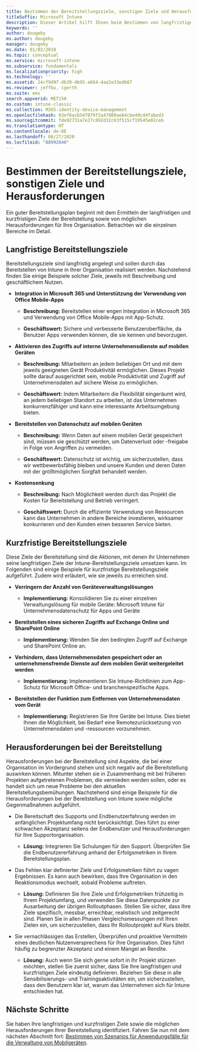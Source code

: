 ```yaml
---
title: Bestimmen der Bereitstellungsziele, sonstigen Ziele und Herausforderungen
titleSuffix: Microsoft Intune
description: Dieser Artikel hilft Ihnen beim Bestimmen von langfristigen und kurzfristigen Zielen sowie von Herausforderungen bei der Intune-Bereitstellung für eine reine Microsoft Intune-Cloudimplementierung.
keywords: ''
author: dougeby
ms.author: dougeby
manager: dougeby
ms.date: 01/02/2018
ms.topic: conceptual
ms.service: microsoft-intune
ms.subservice: fundamentals
ms.localizationpriority: high
ms.technology: ''
ms.assetid: 24cf9d97-db39-4b95-a664-4aa2e33edb87
ms.reviewer: jeffbu, cgerth
ms.suite: ems
search.appverid: MET150
ms.custom: intune-classic
ms.collection: M365-identity-device-management
ms.openlocfilehash: 63ef6acb54f079f2a47800ae84cbe49cd4fabed3
ms.sourcegitcommit: fde92731a7e27c892d32c63f515cf19545e02ceb
ms.translationtype: HT
ms.contentlocale: de-DE
ms.lasthandoff: 08/27/2020
ms.locfileid: "88992640"
---
```

# <a name="determine-deployment-goals-objectives-and-challenges"></a>Bestimmen der Bereitstellungsziele, sonstigen Ziele und Herausforderungen

Ein guter Bereitstellungsplan beginnt mit dem Ermitteln der langfristigen und kurzfristigen Ziele der Bereitstellung sowie von möglichen Herausforderungen für Ihre Organisation. Betrachten wir die einzelnen Bereiche im Detail.

## <a name="deployment-goals"></a>Langfristige Bereitstellungsziele

Bereitstellungsziele sind langfristig angelegt und sollen durch das Bereitstellen von Intune in Ihrer Organisation realisiert werden. Nachstehend finden Sie einige Beispiele solcher Ziele, jeweils mit Beschreibung und geschäftlichem Nutzen.

- **Integration in Microsoft 365 und Unterstützung der Verwendung von Office Mobile-Apps**

  - **Beschreibung:** Bereitstellen einer engen Integration in Microsoft 365 und Verwendung von Office Mobile-Apps mit App-Schutz.

  - **Geschäftswert:** Sichere und verbesserte Benutzeroberfläche, da Benutzer Apps verwenden können, die sie kennen und bevorzugen.

- **Aktivieren des Zugriffs auf interne Unternehmensdienste auf mobilen Geräten**

  - **Beschreibung:** Mitarbeitern an jedem beliebigen Ort und mit dem jeweils geeigneten Gerät Produktivität ermöglichen. Dieses Projekt sollte darauf ausgerichtet sein, mobile Produktivität und Zugriff auf Unternehmensdaten auf sichere Weise zu ermöglichen.

  - **Geschäftswert:** Indem Mitarbeitern die Flexibilität eingeräumt wird, an jedem beliebigen Standort zu arbeiten, ist das Unternehmen konkurrenzfähiger und kann eine interessante Arbeitsumgebung bieten.

- **Bereitstellen von Datenschutz auf mobilen Geräten**

  - **Beschreibung:** Wenn Daten auf einem mobilen Gerät gespeichert sind, müssen sie geschützt werden, um Datenverlust oder -freigabe in Folge von Angriffen zu vermeiden.

  - **Geschäftswert:** Datenschutz ist wichtig, um sicherzustellen, dass wir wettbewerbsfähig bleiben und unsere Kunden und deren Daten mit der größtmöglichen Sorgfalt behandelt werden.

- **Kostensenkung**

  - **Beschreibung:** Nach Möglichkeit werden durch das Projekt die Kosten für Bereitstellung und Betrieb verringert.

  - **Geschäftswert:** Durch die effiziente Verwendung von Ressourcen kann das Unternehmen in andere Bereiche investieren, wirksamer konkurrieren und den Kunden einen besseren Service bieten.

## <a name="deployment-objectives"></a>Kurzfristige Bereitstellungsziele

Diese Ziele der Bereitstellung sind die Aktionen, mit denen Ihr Unternehmen seine langfristigen Ziele der Intune-Bereitstellungsziele umsetzen kann. Im Folgenden sind einige Beispiele für kurzfristige Bereitstellungsziele aufgeführt. Zudem wird erläutert, wie sie jeweils zu erreichen sind.

- **Verringern der Anzahl von Geräteverwaltungslösungen**

  - **Implementierung:** Konsolidieren Sie zu einer einzelnen Verwaltungslösung für mobile Geräte: Microsoft Intune für Unternehmensdatenschutz für Apps und Geräte

- **Bereitstellen eines sicheren Zugriffs auf Exchange Online und SharePoint Online**

  - **Implementierung:** Wenden Sie den bedingten Zugriff auf Exchange und SharePoint Online an.

- **Verhindern, dass Unternehmensdaten gespeichert oder an unternehmensfremde Dienste auf dem mobilen Gerät weitergeleitet werden**

  - **Implementierung:** Implementieren Sie Intune-Richtlinien zum App-Schutz für Microsoft Office- und branchenspezifische Apps.

- **Bereitstellen der Funktion zum Entfernen von Unternehmensdaten vom Gerät**

  - **Implementierung:** Registrieren Sie Ihre Geräte bei Intune. Dies bietet Ihnen die Möglichkeit, bei Bedarf eine Remotezurücksetzung von Unternehmensdaten und -ressourcen vorzunehmen.

## <a name="deployment-challenges"></a>Herausforderungen bei der Bereitstellung

Herausforderungen bei der Bereitstellung sind Aspekte, die bei einer Organisation im Vordergrund stehen und sich negativ auf die Bereitstellung auswirken können. Mitunter stehen sie in Zusammenhang mit bei früheren Projekten aufgetretenen Problemen, die vermieden werden sollen, oder es handelt sich um neue Probleme bei den aktuellen Bereitstellungsbemühungen. Nachstehend sind einige Beispiele für die Herausforderungen bei der Bereitstellung von Intune sowie mögliche Gegenmaßnahmen aufgeführt.

- Die Bereitschaft des Supports und Endbenutzerfahrung werden im anfänglichen Projektumfang nicht berücksichtigt. Dies führt zu einer schwachen Akzeptanz seitens der Endbenutzer und Herausforderungen für Ihre Supportorganisation.

  - **Lösung:** Integrieren Sie Schulungen für den Support. Überprüfen Sie die Endbenutzererfahrung anhand der Erfolgsmetriken in Ihrem Bereitstellungsplan.

- Das Fehlen klar definierter Ziele und Erfolgsmetriken führt zu vagen Ergebnissen. Es kann auch bewirken, dass Ihre Organisation in den Reaktionsmodus wechselt, sobald Probleme auftreten.

  - **Lösung:** Definieren Sie Ihre Ziele und Erfolgsmetriken frühzeitig in Ihrem Projektumfang, und verwenden Sie diese Datenpunkte zur Ausarbeitung der übrigen Rolloutphasen. Stellen Sie sicher, dass Ihre Ziele spezifisch, messbar, erreichbar, realistisch und zeitgerecht sind. Planen Sie in allen Phasen Vergleichsmessungen mit Ihren Zielen ein, um sicherzustellen, dass Ihr Rolloutprojekt auf Kurs bleibt.

- Sie vernachlässigen das Erstellen, Überprüfen und proaktive Vermitteln eines deutlichen Nutzenversprechens für Ihre Organisation. Dies führt häufig zu begrenzter Akzeptanz und einem Mangel an Rendite.

  - **Lösung:** Auch wenn Sie sich gerne sofort in Ihr Projekt stürzen möchten, stellen Sie zuerst sicher, dass Sie Ihre langfristigen und kurzfristigen Ziele eindeutig definieren. Beziehen Sie diese in alle Sensibilisierungs- und Trainingsaktivitäten ein, um sicherzustellen, dass den Benutzern klar ist, warum das Unternehmen sich für Intune entschieden hat.

## <a name="next-steps"></a>Nächste Schritte

Sie haben Ihre langfristigen und kurzfristigen Ziele sowie die möglichen Herausforderungen Ihrer Bereitstellung identifiziert. Fahren Sie nun mit dem nächsten Abschnitt fort: [Bestimmen von Szenarios für Anwendungsfälle für die Verwaltung von Mobilgeräten](planning-guide-scenarios.md).
